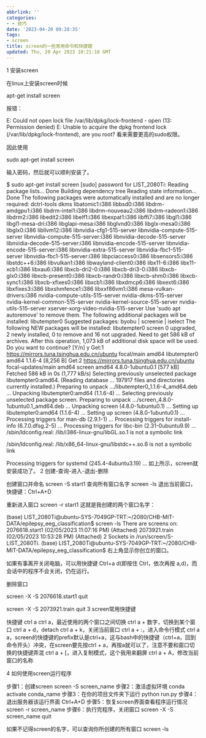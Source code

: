 ```yaml
---
abbrlink: ''
categories:
- - 技巧
date: '2023-04-20 09:28:35'
tags:
- screen
title: screen的一些常用命令和快捷键
updated: Thu, 20 Apr 2023 10:21:18 GMT
---
```

1 安装screen

在linux上安装screen时候

apt-get install screen

报错：

E: Could not open lock file /var/lib/dpkg/lock-frontend - open (13: Permission denied)
E: Unable to acquire the dpkg frontend lock (/var/lib/dpkg/lock-frontend), are you root?
看来需要更高的sudo权限。

因此使用

sudo apt-get install screen

输入密码，然后就可以顺利安装了。

$ sudo apt-get install screen
[sudo] password for LIST_2080Ti:
Reading package lists... Done
Building dependency tree
Reading state information... Done
The following packages were automatically installed and are no longer required:
dctrl-tools dkms libatomic1:i386 libbsd0:i386 libdrm-amdgpu1:i386 libdrm-intel1:i386 libdrm-nouveau2:i386 libdrm-radeon1:i386 libdrm2:i386 libedit2:i386 libelf1:i386
libexpat1:i386 libffi7:i386 libgl1:i386 libgl1-mesa-dri:i386 libglapi-mesa:i386 libglvnd0:i386 libglx-mesa0:i386 libglx0:i386 libllvm12:i386 libnvidia-cfg1-515-server
libnvidia-compute-515-server libnvidia-compute-515-server:i386 libnvidia-decode-515-server libnvidia-decode-515-server:i386 libnvidia-encode-515-server
libnvidia-encode-515-server:i386 libnvidia-extra-515-server libnvidia-fbc1-515-server libnvidia-fbc1-515-server:i386 libpciaccess0:i386 libsensors5:i386 libstdc++6:i386
libvulkan1:i386 libwayland-client0:i386 libx11-6:i386 libx11-xcb1:i386 libxau6:i386 libxcb-dri2-0:i386 libxcb-dri3-0:i386 libxcb-glx0:i386 libxcb-present0:i386
libxcb-randr0:i386 libxcb-shm0:i386 libxcb-sync1:i386 libxcb-xfixes0:i386 libxcb1:i386 libxdmcp6:i386 libxext6:i386 libxfixes3:i386 libxshmfence1:i386 libxxf86vm1:i386
mesa-vulkan-drivers:i386 nvidia-compute-utils-515-server nvidia-dkms-515-server nvidia-kernel-common-515-server nvidia-kernel-source-515-server nvidia-utils-515-server
xserver-xorg-video-nvidia-515-server
Use 'sudo apt autoremove' to remove them.
The following additional packages will be installed:
libutempter0
Suggested packages:
byobu | screenie | iselect
The following NEW packages will be installed:
libutempter0 screen
0 upgraded, 2 newly installed, 0 to remove and 16 not upgraded.
Need to get 586 kB of archives.
After this operation, 1,073 kB of additional disk space will be used.
Do you want to continue? [Y/n] y
Get:1 https://mirrors.tuna.tsinghua.edu.cn/ubuntu focal/main amd64 libutempter0 amd64 1.1.6-4 [8,256 B]
Get:2 https://mirrors.tuna.tsinghua.edu.cn/ubuntu focal-updates/main amd64 screen amd64 4.8.0-1ubuntu0.1 [577 kB]
Fetched 586 kB in 0s (1,777 kB/s)
Selecting previously unselected package libutempter0:amd64.
(Reading database ... 197917 files and directories currently installed.)
Preparing to unpack .../libutempter0_1.1.6-4_amd64.deb ...
Unpacking libutempter0:amd64 (1.1.6-4) ...
Selecting previously unselected package screen.
Preparing to unpack .../screen_4.8.0-1ubuntu0.1_amd64.deb ...
Unpacking screen (4.8.0-1ubuntu0.1) ...
Setting up libutempter0:amd64 (1.1.6-4) ...
Setting up screen (4.8.0-1ubuntu0.1) ...
Processing triggers for man-db (2.9.1-1) ...
Processing triggers for install-info (6.7.0.dfsg.2-5) ...
Processing triggers for libc-bin (2.31-0ubuntu9.9) ...
/sbin/ldconfig.real: /lib/i386-linux-gnu/libGL.so.1 is not a symbolic link

/sbin/ldconfig.real: /lib/x86_64-linux-gnu/libstdc++.so.6 is not a symbolic link

Processing triggers for systemd (245.4-4ubuntu3.19) ...
如上所示，screen就安装成功了。
2 创建-查询-进入-退出-删除

创建窗口并命名
screen -S start1
查询所有窗口名字
screen -ls
退出当前窗口，快捷键：Ctrl+A+D

重新进入窗口
screen -r start1
这就是我创建的两个窗口名字：

(base) LIST_2080Ti@ubuntu-SYS-7049GP-TRT:~/2080/CHB-MIT-DATA/epilepsy_eeg_classification$ screen -ls
There are screens on:
2076618.start1  (02/05/2023 11:07:16 PM)        (Attached)
2073921.train   (02/05/2023 10:53:28 PM)        (Attached)
2 Sockets in /run/screen/S-LIST_2080Ti.
(base) LIST_2080Ti@ubuntu-SYS-7049GP-TRT:~/2080/CHB-MIT-DATA/epilepsy_eeg_classification$
右上角显示你创立的窗口。

如果有事离开关闭电脑，可以用快捷键 Ctrl+a d(即按住 Ctrl，依次再按 a,d)，而会话中的程序不会关闭，仍在运行。

删除窗口

screen -X -S 2076618.start1 quit

screen -X -S 2073921.train quit
3 screen常用快捷键

快捷键
ctrl a ctrl a，最近使用的两个窗口之间切换
ctrl a + 数字，切换到某个窗口
ctrl a + d，detach
ctrl a + k，关闭当前窗口
ctrl a + :，进入命令行模式
ctrl a a，screen的快捷键的prefix默认是ctrl+a，这与bash中的快捷键（ctrl+a，回到命令开头）冲突，在screen要先按ctrl + a，再按a就可以了，注意不要和窗口切换的快捷键弄混
ctrl a + [，进入复制模式，这个我用来翻屏
ctrl a + A，修改当前窗口的名称

4 如何使用screen运行程序

步骤1：创建screen
screen -S screen_name
步骤2：激活虚拟环境
conda activate conda_name
步骤3：在你的项目文件夹下运行
python run.py
步骤4：退出服务器该运行界面
Ctrl+A+D
步骤5：恢复screen界面查看程序运行情况
screen -r screen_name
步骤6：执行完程序，关闭窗口
screen -X -S screen_name quit

如果不记得screen的名字，可以查询你所创建的所有窗口
screen -ls
